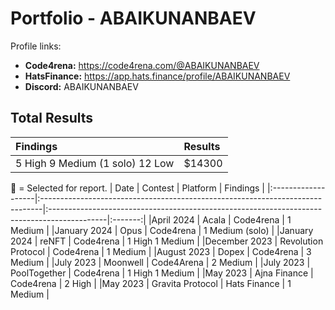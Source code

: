 
# Portfolio - ABAIKUNANBAEV

Profile links:

- **Code4rena:** https://code4rena.com/@ABAIKUNANBAEV
- **HatsFinance:** https://app.hats.finance/profile/ABAIKUNANBAEV
- **Discord:** ABAIKUNANBAEV


## Total Results


| Findings             | Results    | 
|:-------------------|:-------------|
| 5 High 9 Medium (1 solo) 12 Low  | $14300 |

🥇 = Selected for report.
| Date             | Contest                                                                       | Platform                                                                                 | Findings | 
|:-------------------|:------------------------------------------------------------------------------|:--------------------------------------------------------------------------------------------|:-------:|
|April 2024  | Acala | Code4rena | 1 Medium  | 
|January 2024  | Opus | Code4rena | 1 Medium (solo) | 
|January 2024  | reNFT | Code4rena | 1 High 1 Medium | 
|December 2023  | Revolution Protocol | Code4rena | 1 Medium | 
|August  2023  | Dopex | Code4rena | 3 Medium  | 
|July 2023  |  Moonwell  | Code4Arena | 2 Medium | 
|July 2023 | PoolTogether  | Code4rena | 1 High 1 Medium  |
|May 2023  | Ajna Finance    | Code4rena | 2 High  |
|May 2023  | Gravita Protocol | Hats Finance | 1 Medium  |
